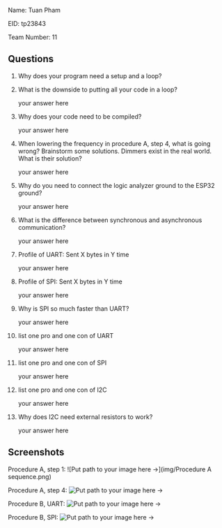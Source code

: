 Name: Tuan Pham

EID: tp23843

Team Number: 11

## Questions

1. Why does your program need a setup and a loop?
	
	

2. What is the downside to putting all your code in a loop?

    your answer here

3. Why does your code need to be compiled?

    your answer here

4. When lowering the frequency in procedure A, step 4, what is going wrong? Brainstorm some solutions. Dimmers exist in the real world. What is their solution?

    your answer here

5. Why do you need to connect the logic analyzer ground to the ESP32 ground?

    your answer here

6. What is the difference between synchronous and asynchronous communication?

    your answer here

7. Profile of UART: Sent X bytes in Y time 

    your answer here

8. Profile of SPI: Sent X bytes in Y time

    your answer here

9. Why is SPI so much faster than UART?

    your answer here

10. list one pro and one con of UART

    your answer here

11. list one pro and one con of SPI

    your answer here

12. list one pro and one con of I2C

    your answer here

13. Why does I2C need external resistors to work?

    your answer here

## Screenshots

Procedure A, step 1:
![Put path to your image here ->](img/Procedure A sequence.png)

Procedure A, step 4:
![Put path to your image here ->](img/placeholder.png)

Procedure B, UART:
![Put path to your image here ->](img/placeholder.png)

Procedure B, SPI:
![Put path to your image here ->](img/placeholder.png)
